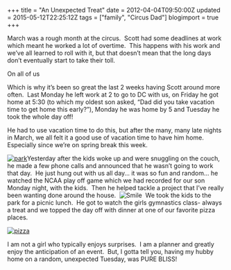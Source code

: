 +++
title = "An Unexpected Treat"
date = 2012-04-04T09:50:00Z
updated = 2015-05-12T22:25:12Z
tags = ["family", "Circus Dad"]
blogimport = true 
+++

March was a rough month at the circus.&#160; Scott had some deadlines at work which meant he worked a lot of overtime.&#160; This happens with his work and we’ve all learned to roll with it, but that doesn’t mean that the long days don’t eventually start to take their toll.&#160; 

On all of us

Which is why it’s been so great the last 2 weeks having Scott around more often.&#160; Last Monday he left work at 2 to go to DC with us, on Friday he got home at 5:30 (to which my oldest son asked, “Dad did you take vacation time to get home this early?”), Monday he was home by 5 and Tuesday he took the whole day off!&#160; 

He had to use vacation time to do this, but after the many, many late nights in March, we all felt it a good use of vacation time to have him home.&#160; Especially since we’re on spring break this week.&#160; 

[![park](https://latc.s3.amazonaws.com/wp-content/uploads/2012/04/park.jpg "park")](https://latc.s3.amazonaws.com/wp-content/uploads/2012/04/park.jpg)Yesterday after the kids woke up and were snuggling on the couch, he made a few phone calls and announced that he wasn’t going to work that day.&#160; He just hung out with us all day… it was so fun and random… he watched the NCAA play off game which we had recorded for our son Monday night, with the kids.&#160; Then he helped tackle a project that I’ve really been wanting done around the house.&#160; ![Smile](https://latc.s3.amazonaws.com/wp-content/uploads/2012/04/wlEmoticon-smile.png)&#160; We took the kids to the park for a picnic lunch.&#160; He got to watch the girls gymnastics class- always a treat and we topped the day off with dinner at one of our favorite pizza places.&#160; 

[![pizza](https://latc.s3.amazonaws.com/wp-content/uploads/2012/04/pizza.jpg "pizza")](https://latc.s3.amazonaws.com/wp-content/uploads/2012/04/pizza.jpg)

I am not a girl who typically enjoys surprises.&#160; I am a planner and greatly enjoy the anticipation of an event.&#160; But, I gotta tell you, having my hubby home on a random, unexpected Tuesday, was PURE BLISS!&#160; 
